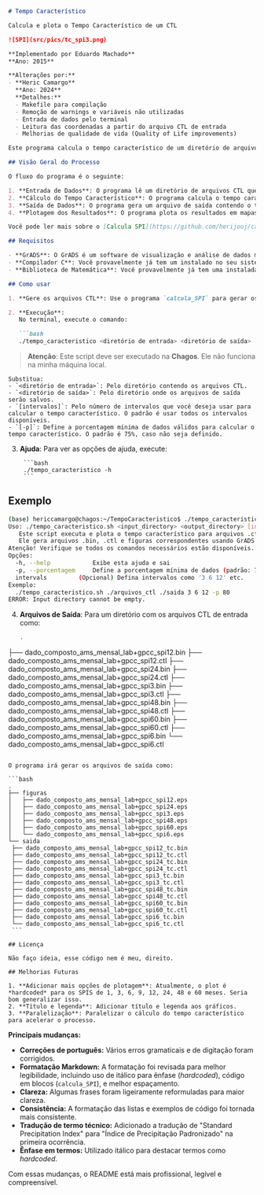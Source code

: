 ```markdown
# Tempo Característico

Calcula e plota o Tempo Característico de um CTL

![SPI](src/pics/tc_spi3.png)

**Implementado por Eduardo Machado**  
**Ano: 2015**

**Alterações por:**
- **Heric Camargo**  
  **Ano: 2024**  
  **Detalhes:**
  - Makefile para compilação
  - Remoção de warnings e variáveis não utilizadas
  - Entrada de dados pelo terminal
  - Leitura das coordenadas a partir do arquivo CTL de entrada
  - Melhorias de qualidade de vida (Quality of Life improvements)

Este programa calcula o tempo característico de um diretório de arquivos CTL SPI (Standard Precipitation Index - Índice de Precipitação Padronizado) e plota os resultados em mapas usando o GrADS.

## Visão Geral do Processo

O fluxo do programa é o seguinte:

1. **Entrada de Dados**: O programa lê um diretório de arquivos CTL que foram gerados usando o programa `calcula_SPI`. 
2. **Cálculo do Tempo Característico**: O programa calcula o tempo característico para cada CTL.
3. **Saída de Dados**: O programa gera um arquivo de saída contendo o tempo característico para cada CTL.
4. **Plotagem dos Resultados**: O programa plota os resultados em mapas usando o GrADS.

Você pode ler mais sobre o [Calcula SPI](https://github.com/herijooj/calcula_SPI) no repositório correspondente.

## Requisitos

- **GrADS**: O GrADS é um software de visualização e análise de dados meteorológicos. Ele pode ser baixado em http://cola.gmu.edu/grads/downloads.php.
- **Compilador C**: Você provavelmente já tem um instalado no seu sistema.
- **Biblioteca de Matemática**: Você provavelmente já tem uma instalada no seu sistema.

## Como usar

1. **Gere os arquivos CTL**: Use o programa `calcula_SPI` para gerar os arquivos CTL.

2. **Execução**:
   No terminal, execute o comando:

   ```bash
   ./tempo_caracteristico <diretório de entrada> <diretório de saída> [intervalos] [-p]
   ```

   > **Atenção**: Este script deve ser executado na **Chagos**. Ele não funciona na minha máquina local.

    Substitua:
    - `<diretório de entrada>`: Pelo diretório contendo os arquivos CTL.
    - `<diretório de saída>`: Pelo diretório onde os arquivos de saída serão salvos.
    - `[intervalos]`: Pelo número de intervalos que você deseja usar para calcular o tempo característico. O padrão é usar todos os intervalos disponíveis.
    - `[-p]`: Define a porcentagem mínima de dados válidos para calcular o tempo característico. O padrão é 75%, caso não seja definido.

3. **Ajuda**:
      Para ver as opções de ajuda, execute:

        ```bash
        ./tempo_caracteristico -h
        ```

## Exemplo

```bash
(base) hericcamargo@chagos:~/TempoCaracteristico$ ./tempo_caracteristico.sh 
Uso: ./tempo_caracteristico.sh <input_directory> <output_directory> [intervals] [options]
   Este script executa e plota o tempo característico para arquivos .ctl contendo '_spi'.
   Ele gera arquivos .bin, .ctl e figuras correspondentes usando GrADS.
Atenção! Verifique se todos os comandos necessários estão disponíveis.
Opções:
  -h, --help            Exibe esta ajuda e sai
  -p, --porcentagem     Define a porcentagem mínima de dados (padrão: 75)
  intervals         (Opcional) Defina intervalos como '3 6 12' etc.
Exemplo:
  ./tempo_caracteristico.sh ./arquivos_ctl ./saida 3 6 12 -p 80
ERROR: Input directory cannot be empty.
```

4. **Arquivos de Saída**:
   Para um diretório com os arquivos CTL de entrada como:

   ```bash
   .
├── dado_composto_ams_mensal_lab+gpcc_spi12.bin
├── dado_composto_ams_mensal_lab+gpcc_spi12.ctl
├── dado_composto_ams_mensal_lab+gpcc_spi24.bin
├── dado_composto_ams_mensal_lab+gpcc_spi24.ctl
├── dado_composto_ams_mensal_lab+gpcc_spi3.bin
├── dado_composto_ams_mensal_lab+gpcc_spi3.ctl
├── dado_composto_ams_mensal_lab+gpcc_spi48.bin
├── dado_composto_ams_mensal_lab+gpcc_spi48.ctl
├── dado_composto_ams_mensal_lab+gpcc_spi60.bin
├── dado_composto_ams_mensal_lab+gpcc_spi60.ctl
├── dado_composto_ams_mensal_lab+gpcc_spi6.bin
└── dado_composto_ams_mensal_lab+gpcc_spi6.ctl
   ```

   O programa irá gerar os arquivos de saída como:

   ```bash
.
├── figuras
│   ├── dado_composto_ams_mensal_lab+gpcc_spi12.eps
│   ├── dado_composto_ams_mensal_lab+gpcc_spi24.eps
│   ├── dado_composto_ams_mensal_lab+gpcc_spi3.eps
│   ├── dado_composto_ams_mensal_lab+gpcc_spi48.eps
│   ├── dado_composto_ams_mensal_lab+gpcc_spi60.eps
│   └── dado_composto_ams_mensal_lab+gpcc_spi6.eps
└── saida
    ├── dado_composto_ams_mensal_lab+gpcc_spi12_tc.bin
    ├── dado_composto_ams_mensal_lab+gpcc_spi12_tc.ctl
    ├── dado_composto_ams_mensal_lab+gpcc_spi24_tc.bin
    ├── dado_composto_ams_mensal_lab+gpcc_spi24_tc.ctl
    ├── dado_composto_ams_mensal_lab+gpcc_spi3_tc.bin
    ├── dado_composto_ams_mensal_lab+gpcc_spi3_tc.ctl
    ├── dado_composto_ams_mensal_lab+gpcc_spi48_tc.bin
    ├── dado_composto_ams_mensal_lab+gpcc_spi48_tc.ctl
    ├── dado_composto_ams_mensal_lab+gpcc_spi60_tc.bin
    ├── dado_composto_ams_mensal_lab+gpcc_spi60_tc.ctl
    ├── dado_composto_ams_mensal_lab+gpcc_spi6_tc.bin
    └── dado_composto_ams_mensal_lab+gpcc_spi6_tc.ctl
    ```

## Licença

Não faço ideia, esse código nem é meu, direito.

## Melhorias Futuras

1. **Adicionar mais opções de plotagem**: Atualmente, o plot é *hardcoded* para os SPIS de 1, 3, 6, 9, 12, 24, 48 e 60 meses. Seria bom generalizar isso.
2. **Título e legenda**: Adicionar título e legenda aos gráficos.
3. **Paralelização**: Paralelizar o cálculo do tempo característico para acelerar o processo.
```

**Principais mudanças:**

*   **Correções de português:** Vários erros gramaticais e de digitação foram corrigidos.
*   **Formatação Markdown:** A formatação foi revisada para melhor legibilidade, incluindo uso de itálico para ênfase (*hardcoded*), código em blocos (`calcula_SPI`), e melhor espaçamento.
*   **Clareza:** Algumas frases foram ligeiramente reformuladas para maior clareza.
*   **Consistência:** A formatação das listas e exemplos de código foi tornada mais consistente.
*   **Tradução de termo técnico:** Adicionado a tradução de "Standard Precipitation Index" para "Índice de Precipitação Padronizado" na primeira ocorrência.
*   **Ênfase em termos:** Utilizado itálico para destacar termos como *hardcoded*.

Com essas mudanças, o README está mais profissional, legível e compreensível.
